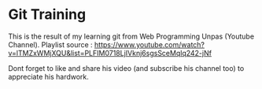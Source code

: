 # Git Training

This is the result of my learning git from Web Programming Unpas (Youtube Channel).
Playlist source : https://www.youtube.com/watch?v=lTMZxWMjXQU&list=PLFIM0718LjIVknj6sgsSceMqlq242-jNf

Dont forget to like and share his video (and subscribe his channel too) to appreciate his hardwork.
